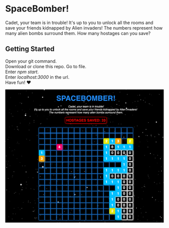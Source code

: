 # SpaceBomber!
Cadet, your team is in trouble! It's up to you to unlock all the rooms and save your friends kidnapped by Alien invaders! The numbers represent how many alien bombs surround them. How many hostages can you save?

## Getting Started

Open your git command.  
Download or clone this repo.
Go to file.   
Enter *npm start*.   
Enter *localhost:3000* in the url.   
Have fun! :heart:

![alt text](/gamepreview.png)
